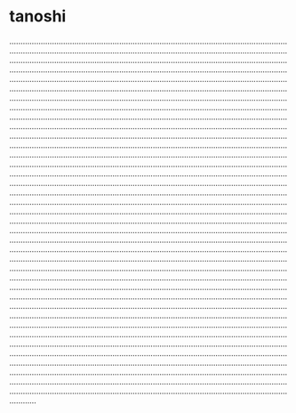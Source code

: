 # tanoshi
....................................................................................................................................................................................................................................................................................................................................................................................................................................................................................................................................................................................................................................................................................................................................................................................................................................................................................................................................................................................................................................................................................................................................................................................................................................................................................................................................................................................................................................................................................................................................................................................................................................................................................................................................................................................................................................................................................................................................................................................................................................................................................................................................................................................................................................................................................................................................................................................................................................................................................................................................................................................................................................................................................................................................................................................................................................................................................................................................................................................................................................................................................................................................................................................................................................................................................................................................................................................................................................................................................................................................................................................................................................................................................................................................................................................................................................................................................................................................................................................................................................................................................................................................................................................................................................................................................................................................................................................................................................................................................................................................................................................................................................................................................................................................................................................................................................................................................................................